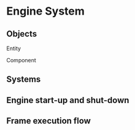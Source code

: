 # Engine System

## Objects

Entity

Component

## Systems

## Engine start-up and shut-down

## Frame execution flow

## 



